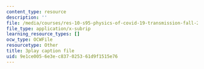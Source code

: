 ```yaml
---
content_type: resource
description: ''
file: /media/courses/res-10-s95-physics-of-covid-19-transmission-fall-2020/9e1ce0056e3ec837025361d9f1515e76_Oh8aK-0N-9M.srt
file_type: application/x-subrip
learning_resource_types: []
ocw_type: OCWFile
resourcetype: Other
title: 3play caption file
uid: 9e1ce005-6e3e-c837-0253-61d9f1515e76
---
```

